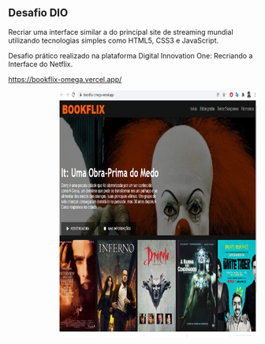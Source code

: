 ## Desafio DIO 

Recriar uma interface similar a do principal site de streaming mundial utilizando tecnologias simples como HTML5, CSS3 e JavaScript. 

Desafio prático realizado na plataforma Digital Innovation One: Recriando a Interface do Netflix.

https://bookflix-omega.vercel.app/

<img align="right" alt="PNG" src="https://github.com/jennifergpaula/bookFlix/blob/main/img/capaV1.PNG" width="400" height="500" />
 
